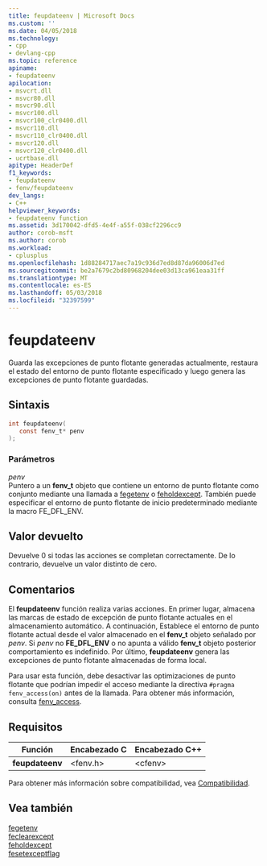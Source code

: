 ```yaml
---
title: feupdateenv | Microsoft Docs
ms.custom: ''
ms.date: 04/05/2018
ms.technology:
- cpp
- devlang-cpp
ms.topic: reference
apiname:
- feupdateenv
apilocation:
- msvcrt.dll
- msvcr80.dll
- msvcr90.dll
- msvcr100.dll
- msvcr100_clr0400.dll
- msvcr110.dll
- msvcr110_clr0400.dll
- msvcr120.dll
- msvcr120_clr0400.dll
- ucrtbase.dll
apitype: HeaderDef
f1_keywords:
- feupdateenv
- fenv/feupdateenv
dev_langs:
- C++
helpviewer_keywords:
- feupdateenv function
ms.assetid: 3d170042-dfd5-4e4f-a55f-038cf2296cc9
author: corob-msft
ms.author: corob
ms.workload:
- cplusplus
ms.openlocfilehash: 1d88284717aec7a19c936d7ed8d87da96006d7ed
ms.sourcegitcommit: be2a7679c2bd80968204dee03d13ca961eaa31ff
ms.translationtype: MT
ms.contentlocale: es-ES
ms.lasthandoff: 05/03/2018
ms.locfileid: "32397599"
---
```

# <a name="feupdateenv"></a>feupdateenv

Guarda las excepciones de punto flotante generadas actualmente, restaura el estado del entorno de punto flotante especificado y luego genera las excepciones de punto flotante guardadas.

## <a name="syntax"></a>Sintaxis

```C
int feupdateenv(
   const fenv_t* penv
);
```

### <a name="parameters"></a>Parámetros

*penv*<br/>
Puntero a un **fenv_t** objeto que contiene un entorno de punto flotante como conjunto mediante una llamada a [fegetenv](fegetenv1.md) o [feholdexcept](feholdexcept2.md). También puede especificar el entorno de punto flotante de inicio predeterminado mediante la macro FE_DFL_ENV.

## <a name="return-value"></a>Valor devuelto

Devuelve 0 si todas las acciones se completan correctamente. De lo contrario, devuelve un valor distinto de cero.

## <a name="remarks"></a>Comentarios

El **feupdateenv** función realiza varias acciones. En primer lugar, almacena las marcas de estado de excepción de punto flotante actuales en el almacenamiento automático. A continuación, Establece el entorno de punto flotante actual desde el valor almacenado en el **fenv_t** objeto señalado por *penv*. Si *penv* no **FE_DFL_ENV** o no apunta a válido **fenv_t** objeto posterior comportamiento es indefinido. Por último, **feupdateenv** genera las excepciones de punto flotante almacenadas de forma local.

Para usar esta función, debe desactivar las optimizaciones de punto flotante que podrían impedir el acceso mediante la directiva `#pragma fenv_access(on)` antes de la llamada. Para obtener más información, consulta [fenv_access](../../preprocessor/fenv-access.md).

## <a name="requirements"></a>Requisitos

|Función|Encabezado C|Encabezado C++|
|--------------|--------------|------------------|
|**feupdateenv**|\<fenv.h>|\<cfenv>|

Para obtener más información sobre compatibilidad, vea [Compatibilidad](../../c-runtime-library/compatibility.md).

## <a name="see-also"></a>Vea también

[fegetenv](fegetenv1.md)<br/>
[feclearexcept](feclearexcept1.md)<br/>
[feholdexcept](feholdexcept2.md)<br/>
[fesetexceptflag](fesetexceptflag2.md)<br/>
